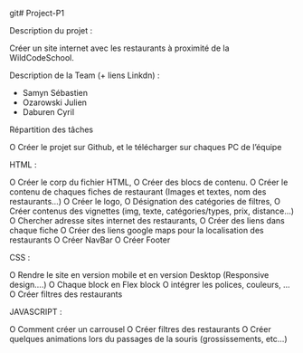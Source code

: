 git# Project-P1

Description du projet :

Créer un site internet avec les restaurants à proximité de la WildCodeSchool.

Description de la Team (+ liens Linkdn) :

- Samyn Sébastien
- Ozarowski Julien
- Daburen Cyril

Répartition des tâches 


O Créer le projet sur Github, et le télécharger sur chaques PC de l’équipe 

HTML :

O Créer le corp du fichier HTML,
O Créer des blocs de contenu.
O Créer le contenu de chaques fiches de restaurant (Images et textes, nom des restaurants…)
O Créer le logo,
O Désignation des catégories de filtres,
O Créer contenus des vignettes (img, texte, catégories/types, prix, distance…)
O Chercher adresse sites internet des restaurants, 
O Créer des liens dans chaque fiche
O Créer des liens google maps pour la localisation des restaurants 
O Créer NavBar
O Créer Footer

CSS :

O Rendre le site en version mobile et en version Desktop (Responsive design….)
O Chaque block en Flex block
O intégrer les polices, couleurs, …
O Créer filtres des restaurants

JAVASCRIPT :

O Comment créer un carrousel 
O Créer filtres des restaurants
O Créer quelques animations lors du passages de la souris (grossissements, etc…)